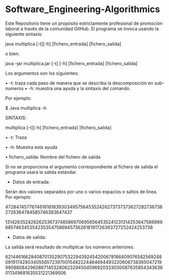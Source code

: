 # Software_Engineering-Algorithmics
Este Repositorio tiene un propósito estrictamente profesional de promoción laboral a través de la comunidad GitHub.
El programa se invoca usando la siguiente sintaxis:

java multiplica [-t][-h] [fichero_entrada] [fichero_salida]

o bien:

java –jar multiplica.jar [-t] [-h] [fichero_entrada] [fichero_salida]

Los argumentos son los siguientes:

• -t: traza cada paso de manera que se describa la descomposición en sub-numeros
• -h: muestra una ayuda y la sintaxis del comando. 

Por ejemplo:

$ Java multiplica -h <ENTER>

SINTAXIS:

multiplica [-t][-h] [fichero_entrada] [fichero_salida]

• -t: Traza
  
• -h: Muestra esta ayuda
  
• fichero_salida: Nombre del fichero de salida

Si no se proporciona el argumento correspondiente al fichero de salida el programa usará la salida estándar.

- Datos de entrada:

Serán dos valores separados por uno o varios espacios o saltos de línea. Por ejemplo:

4728474577674616161839303495756453524262737373736272827367382726364784585746383647437

13142635242626253673748586970695656453524123131425364758696968574634535423535475869457362618191726363727252424253738

- Datos de salida:

La salida será resultado de multiplicar los números anteriores.

62144616628408701352907532294392454200678186409076582569248091917428034055657239700154822244646944932206087383650472199908808429608671453280623294504596920333030087635854343636011349681635531221369506
